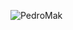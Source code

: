 <p align="left"><img align="left" src="https://github-readme-stats.vercel.app/api/top-langs?username=PedroMak&show_icons=true&locale=en&layout=compact&theme=radical" alt="PedroMak" /></p>
